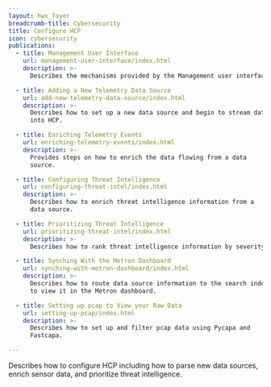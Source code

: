 ```yaml
---
layout: hwx_foyer
breadcrumb-title: Cybersecurity
title: Configure HCP
icon: cybersecurity
publications:
  - title: Management User Interface
    url: management-user-interface/index.html
    description: >-
      Describes the mechanisms provided by the Management user interface.

  - title: Adding a New Telemetry Data Source
    url: add-new-telemetry-data-source/index.html
    description: >-
      Describes how to set up a new data source and begin to stream data
      into HCP.

  - title: Enriching Telemetry Events
    url: enriching-telemetry-events/index.html
    description: >-
      Provides steps on how to enrich the data flowing from a data
      source.

  - title: Configuring Threat Intelligence
    url: configuring-threat-intel/index.html
    description: >-
      Describes how to enrich threat intelligence information from a
      data source.

  - title: Prioritizing Threat Intelligence
    url: prioritizing-threat-intel/index.html
    description: >-
      Describes how to rank threat intelligence information by severity.

  - title: Synching With the Metron Dashboard
    url: synching-with-metron-dashboard/index.html
    description: >-
      Describes how to route data source information to the search index
      to view it in the Metron dashboard.

  - title: Setting up pcap to View your Raw Data
    url: setting-up-pcap/index.html
    description: >-
      Describes how to set up and filter pcap data using Pycapa and
      Fastcapa.

---
```


Describes how to configure HCP including how to parse new data sources,
enrich sensor data, and prioritize threat intelligence.
